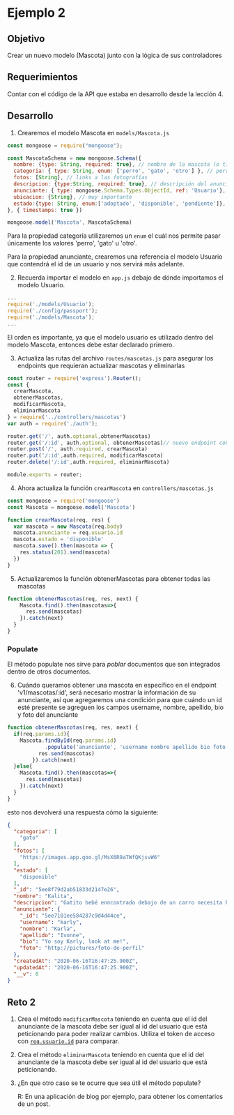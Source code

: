 # Ejemplo 2

## Objetivo

Crear un nuevo modelo (Mascota) junto con la lógica de sus controladores

## Requerimientos

Contar con el código de la API que estaba en desarrollo desde la lección 4.

## Desarrollo

1. Crearemos el modelo Mascota en `models/Mascota.js` 

```jsx
const mongoose = require("mongoose");

const MascotaSchema = new mongoose.Schema({
  nombre: {type: String, required: true}, // nombre de la mascota (o titulo del anuncio)
  categoria: { type: String, enum: ['perro', 'gato', 'otro'] }, // perro | gato | otro
  fotos: [String], // links a las fotografías
  descripcion: {type:String, required: true}, // descripción del anuncio
  anunciante: { type: mongoose.Schema.Types.ObjectId, ref: 'Usuario'}, // contacto con la persona que anuncia al animalito
  ubicacion: {String}, // muy importante
  estado:{type: String, enum:['adoptado', 'disponible', 'pendiente']},
}, { timestamps: true })

mongoose.model('Mascota', MascotaSchema)
```

Para la propiedad categoría utilizaremos un `enum` el cuál nos permite pasar únicamente los valores 'perro', 'gato' u 'otro'.

Para la propiedad anunciante, crearemos una referencia el modelo Usuario que contendrá el id de un usuario y nos servirá más adelante.

2. Recuerda importar el modelo en `app.js` debajo de dónde importamos el modelo Usuario.

```jsx
...
require('./models/Usuario');
require('./config/passport');
require('./models/Mascota');
...
```

El orden es importante, ya que el modelo usuario es utilizado dentro del modelo Mascota, entonces debe estar declarado primero.

3. Actualiza las rutas del archivo `routes/mascotas.js` para asegurar los endpoints que requieran actualizar mascotas y eliminarlas

```jsx
const router = require('express').Router();
const {
  crearMascota,
  obtenerMascotas,
  modificarMascota,
  eliminarMascota
} = require('../controllers/mascotas')
var auth = require('./auth');

router.get('/', auth.optional,obtenerMascotas)
router.get('/:id', auth.optional, obtenerMascotas)// nuevo endpoint con todos los detalles de mascota
router.post('/', auth.required, crearMascota)
router.put('/:id',auth.required, modificarMascota)
router.delete('/:id',auth.required, eliminarMascota)

module.exports = router;
```

4. Ahora actualiza la función `crearMascota` en `controllers/mascotas.js`

```jsx
const mongoose = require('mongoose')
const Mascota = mongoose.model('Mascota')

function crearMascota(req, res) {
  var mascota = new Mascota(req.body)
  mascota.anunciante = req.usuario.id
  mascota.estado = 'disponible'
  mascota.save().then(mascota => {
    res.status(201).send(mascota)
  })
}

```

5. Actualizaremos la función obtenerMascotas para obtener todas las mascotas

```jsx
function obtenerMascotas(req, res, next) {
    Mascota.find().then(mascotas=>{
      res.send(mascotas)
    }).catch(next)
  }
}
```

### Populate

El método populate nos sirve para *poblar* documentos que son integrados dentro de otros documentos.

6. Cuándo queramos obtener una mascota en específico en el endpoint 'v1/mascotas/:id', será necesario mostrar la información de su anunciante, así que agregaremos una condición para que cuándo un id esté presente se agreguen los campos username, nombre, apellido, bio y foto del anunciante

```jsx
function obtenerMascotas(req, res, next) {
  if(req.params.id){
    Mascota.findById(req.params.id)
			.populate('anunciante', 'username nombre apellido bio foto').then(mascotas => {
	      res.send(mascotas)
	    }).catch(next)
  }else{
    Mascota.find().then(mascotas=>{
      res.send(mascotas)
    }).catch(next)
  }
}
```

esto nos devolverá una respuesta cómo la siguiente:

```json
{
  "categoria": [
    "gato"
  ],
  "fotos": [
    "https://images.app.goo.gl/MsX6R9aTWfQKjsvW6"
  ],
  "estado": [
    "disponible"
  ],
  "_id": "5ee8f79d2ab51833d2147e26",
  "nombre": "Kalita",
  "descripcion": "Gatito bebé enncontrado debajo de un carro necesita hogar",
  "anunciante": {
    "_id": "5ee7101ee584287c9d4d44ce",
    "username": "karly",
    "nombre": "Karla",
    "apellido": "Ivonne",
    "bio": "Yo soy Karly, look at me!",
    "foto": "http://pictures/foto-de-perfil"
  },
  "createdAt": "2020-06-16T16:47:25.900Z",
  "updatedAt": "2020-06-16T16:47:25.900Z",
  "__v": 0
}
```

## Reto 2

1. Crea el método `modificarMascota` teniendo en cuenta que el id del anunciante de la mascota debe ser igual al id del usuario que está peticionando para poder realizar cambios. Utiliza el token de acceso con [`req.usuario.id`](http://req.usuario.id) para comparar.
2. Crea el método `eliminarMascota` teniendo en cuenta que el id del anunciante de la mascota debe ser igual al id del usuario que está peticionando.
3. ¿En que otro caso se te ocurre que sea útil el método populate?

    R: En una aplicación de blog por ejemplo, para obtener los comentarios de un post.
